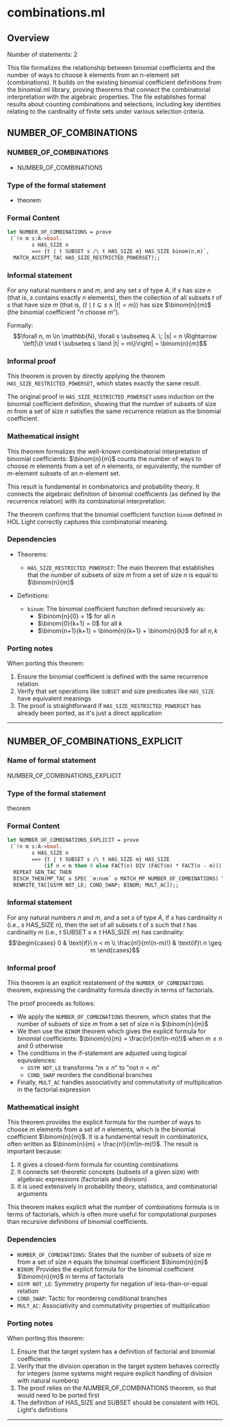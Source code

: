 # combinations.ml

## Overview

Number of statements: 2

This file formalizes the relationship between binomial coefficients and the number of ways to choose k elements from an n-element set (combinations). It builds on the existing binomial coefficient definitions from the binomial.ml library, proving theorems that connect the combinatorial interpretation with the algebraic properties. The file establishes formal results about counting combinations and selections, including key identities relating to the cardinality of finite sets under various selection criteria.

## NUMBER_OF_COMBINATIONS

### NUMBER_OF_COMBINATIONS
- NUMBER_OF_COMBINATIONS

### Type of the formal statement
- theorem

### Formal Content
```ocaml
let NUMBER_OF_COMBINATIONS = prove
 (`!n m s:A->bool.
        s HAS_SIZE n
        ==> {t | t SUBSET s /\ t HAS_SIZE m} HAS_SIZE binom(n,m)`,
  MATCH_ACCEPT_TAC HAS_SIZE_RESTRICTED_POWERSET);;
```

### Informal statement
For any natural numbers $n$ and $m$, and any set $s$ of type $A$, if $s$ has size $n$ (that is, $s$ contains exactly $n$ elements), then the collection of all subsets $t$ of $s$ that have size $m$ (that is, $\{t \mid t \subseteq s \land |t| = m\}$) has size $\binom{n}{m}$ (the binomial coefficient "$n$ choose $m$").

Formally:
$$\forall n, m \in \mathbb{N}, \forall s \subseteq A. \; |s| = n \Rightarrow \left|\{t \mid t \subseteq s \land |t| = m\}\right| = \binom{n}{m}$$

### Informal proof
This theorem is proven by directly applying the theorem `HAS_SIZE_RESTRICTED_POWERSET`, which states exactly the same result.

The original proof in `HAS_SIZE_RESTRICTED_POWERSET` uses induction on the binomial coefficient definition, showing that the number of subsets of size $m$ from a set of size $n$ satisfies the same recurrence relation as the binomial coefficient.

### Mathematical insight
This theorem formalizes the well-known combinatorial interpretation of binomial coefficients: $\binom{n}{m}$ counts the number of ways to choose $m$ elements from a set of $n$ elements, or equivalently, the number of $m$-element subsets of an $n$-element set.

This result is fundamental in combinatorics and probability theory. It connects the algebraic definition of binomial coefficients (as defined by the recurrence relation) with its combinatorial interpretation.

The theorem confirms that the binomial coefficient function `binom` defined in HOL Light correctly captures this combinatorial meaning.

### Dependencies
- Theorems:
  - `HAS_SIZE_RESTRICTED_POWERSET`: The main theorem that establishes that the number of subsets of size $m$ from a set of size $n$ is equal to $\binom{n}{m}$
  
- Definitions:
  - `binom`: The binomial coefficient function defined recursively as:
    - $\binom{n}{0} = 1$ for all $n$
    - $\binom{0}{k+1} = 0$ for all $k$
    - $\binom{n+1}{k+1} = \binom{n}{k+1} + \binom{n}{k}$ for all $n,k$

### Porting notes
When porting this theorem:
1. Ensure the binomial coefficient is defined with the same recurrence relation
2. Verify that set operations like `SUBSET` and size predicates like `HAS_SIZE` have equivalent meanings
3. The proof is straightforward if `HAS_SIZE_RESTRICTED_POWERSET` has already been ported, as it's just a direct application

---

## NUMBER_OF_COMBINATIONS_EXPLICIT

### Name of formal statement
NUMBER_OF_COMBINATIONS_EXPLICIT

### Type of the formal statement
theorem

### Formal Content
```ocaml
let NUMBER_OF_COMBINATIONS_EXPLICIT = prove
 (`!n m s:A->bool.
        s HAS_SIZE n
        ==> {t | t SUBSET s /\ t HAS_SIZE m} HAS_SIZE
            (if n < m then 0 else FACT(n) DIV (FACT(m) * FACT(n - m)))`,
  REPEAT GEN_TAC THEN
  DISCH_THEN(MP_TAC o SPEC `m:num` o MATCH_MP NUMBER_OF_COMBINATIONS) THEN
  REWRITE_TAC[GSYM NOT_LE; COND_SWAP; BINOM; MULT_AC]);;
```

### Informal statement
For any natural numbers $n$ and $m$, and a set $s$ of type $A$, if $s$ has cardinality $n$ (i.e., $s$ HAS_SIZE $n$), then the set of all subsets $t$ of $s$ such that $t$ has cardinality $m$ (i.e., $t$ SUBSET $s$ $\land$ $t$ HAS_SIZE $m$) has cardinality:
$$\begin{cases}
0 & \text{if}\ n < m \\
\frac{n!}{m!(n-m)!} & \text{if}\ n \geq m
\end{cases}$$

### Informal proof
This theorem is an explicit restatement of the `NUMBER_OF_COMBINATIONS` theorem, expressing the cardinality formula directly in terms of factorials.

The proof proceeds as follows:
- We apply the `NUMBER_OF_COMBINATIONS` theorem, which states that the number of subsets of size $m$ from a set of size $n$ is $\binom{n}{m}$
- We then use the `BINOM` theorem which gives the explicit formula for binomial coefficients: $\binom{n}{m} = \frac{n!}{m!(n-m)!}$ when $m \leq n$ and $0$ otherwise
- The conditions in the if-statement are adjusted using logical equivalences:
  - `GSYM NOT_LE` transforms "$m \leq n$" to "not $n < m$"
  - `COND_SWAP` reorders the conditional branches
- Finally, `MULT_AC` handles associativity and commutativity of multiplication in the factorial expression

### Mathematical insight
This theorem provides the explicit formula for the number of ways to choose $m$ elements from a set of $n$ elements, which is the binomial coefficient $\binom{n}{m}$. It is a fundamental result in combinatorics, often written as $\binom{n}{m} = \frac{n!}{m!(n-m)!}$. The result is important because:

1. It gives a closed-form formula for counting combinations
2. It connects set-theoretic concepts (subsets of a given size) with algebraic expressions (factorials and division)
3. It is used extensively in probability theory, statistics, and combinatorial arguments

This theorem makes explicit what the number of combinations formula is in terms of factorials, which is often more useful for computational purposes than recursive definitions of binomial coefficients.

### Dependencies
- `NUMBER_OF_COMBINATIONS`: States that the number of subsets of size $m$ from a set of size $n$ equals the binomial coefficient $\binom{n}{m}$
- `BINOM`: Provides the explicit formula for the binomial coefficient $\binom{n}{m}$ in terms of factorials
- `GSYM NOT_LE`: Symmetry property for negation of less-than-or-equal relation
- `COND_SWAP`: Tactic for reordering conditional branches
- `MULT_AC`: Associativity and commutativity properties of multiplication

### Porting notes
When porting this theorem:
1. Ensure that the target system has a definition of factorial and binomial coefficients
2. Verify that the division operation in the target system behaves correctly for integers (some systems might require explicit handling of division with natural numbers)
3. The proof relies on the NUMBER_OF_COMBINATIONS theorem, so that would need to be ported first
4. The definition of HAS_SIZE and SUBSET should be consistent with HOL Light's definitions

---

